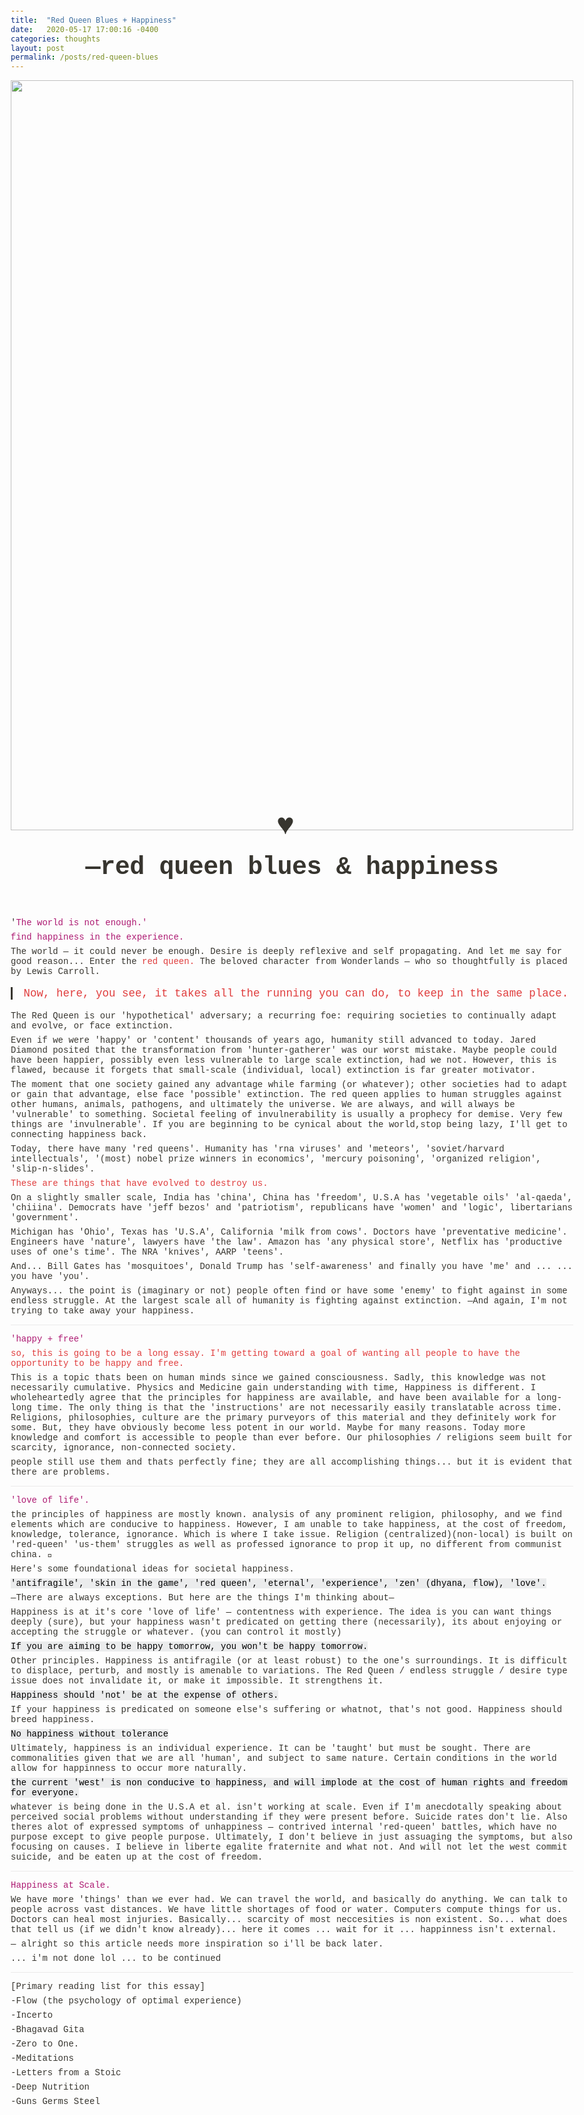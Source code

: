 ```yaml
---
title:  "Red Queen Blues + Happiness"
date:   2020-05-17 17:00:16 -0400
categories: thoughts
layout: post
permalink: /posts/red-queen-blues
---
```

<style>
/* webkit printing magic: print all background colors */
html {
	-webkit-print-color-adjust: exact;
}
* {
	box-sizing: border-box;
	-webkit-print-color-adjust: exact;
}

html,
body {
	margin: 0;
	padding: 0;
}
@media only screen {
	body {
		margin: 2em auto;
		max-width: 900px;
		color: rgb(55, 53, 47);
	}
}

a,
a.visited {
	color: inherit;
}

.pdf-relative-link-path {
	font-size: 80%;
	color: #444;
}

h1,
h2,
h3 {
	letter-spacing: -0.01em;
	line-height: 1.2;
	font-weight: 600;
	margin-bottom: 0;
}

.page-title {
	font-size: 2.5rem;
	font-weight: 700;
	margin-top: 0;
	margin-bottom: 0.75em;
}

h1 {
	font-size: 1.875rem;
	margin-top: 1.875rem;
}

h2 {
	font-size: 1.5rem;
	margin-top: 1.5rem;
}

h3 {
	font-size: 1.25rem;
	margin-top: 1.25rem;
}

.source {
	border: 1px solid #ddd;
	border-radius: 3px;
	padding: 1.5em;
	word-break: break-all;
}

.callout {
	border-radius: 3px;
	padding: 1rem;
}

figure {
	margin: 1.25em 0;
	page-break-inside: avoid;
}

figcaption {
	opacity: 0.5;
	font-size: 85%;
	margin-top: 0.5em;
}

mark {
	background-color: transparent;
}

.indented {
	padding-left: 1.5em;
}

hr {
	background: transparent;
	display: block;
	width: 100%;
	height: 1px;
	visibility: visible;
	border: none;
	border-bottom: 1px solid rgba(55, 53, 47, 0.09);
}

img {
	max-width: 100%;
}

@media only print {
	img {
		max-height: 100vh;
		object-fit: contain;
	}
}

@page {
	margin: 1in;
}

.collection-content {
	font-size: 0.875rem;
}

.column-list {
	display: flex;
	justify-content: space-between;
}

.column {
	padding: 0 1em;
}

.column:first-child {
	padding-left: 0;
}

.column:last-child {
	padding-right: 0;
}

.table_of_contents-item {
	display: block;
	font-size: 0.875rem;
	line-height: 1.3;
	padding: 0.125rem;
}

.table_of_contents-indent-1 {
	margin-left: 1.5rem;
}

.table_of_contents-indent-2 {
	margin-left: 3rem;
}

.table_of_contents-indent-3 {
	margin-left: 4.5rem;
}

.table_of_contents-link {
	text-decoration: none;
	opacity: 0.7;
	border-bottom: 1px solid rgba(55, 53, 47, 0.18);
}

table,
th,
td {
	border: 1px solid rgba(55, 53, 47, 0.09);
	border-collapse: collapse;
}

table {
	border-left: none;
	border-right: none;
}

th,
td {
	font-weight: normal;
	padding: 0.25em 0.5em;
	line-height: 1.5;
	min-height: 1.5em;
	text-align: left;
}

th {
	color: rgba(55, 53, 47, 0.6);
}

ol,
ul {
	margin: 0;
	margin-block-start: 0.6em;
	margin-block-end: 0.6em;
}

li > ol:first-child,
li > ul:first-child {
	margin-block-start: 0.6em;
}

ul > li {
	list-style: disc;
}

ul.to-do-list {
	text-indent: -1.7em;
}

ul.to-do-list > li {
	list-style: none;
}

.to-do-children-checked {
	text-decoration: line-through;
	opacity: 0.375;
}

ul.toggle > li {
	list-style: none;
}

ul {
	padding-inline-start: 1.7em;
}

ul > li {
	padding-left: 0.1em;
}

ol {
	padding-inline-start: 1.6em;
}

ol > li {
	padding-left: 0.2em;
}

.mono ol {
	padding-inline-start: 2em;
}

.mono ol > li {
	text-indent: -0.4em;
}

.toggle {
	padding-inline-start: 0em;
	list-style-type: none;
}

/* Indent toggle children */
.toggle > li > details {
	padding-left: 1.7em;
}

.toggle > li > details > summary {
	margin-left: -1.1em;
}

.selected-value {
	display: inline-block;
	padding: 0 0.5em;
	background: rgba(206, 205, 202, 0.5);
	border-radius: 3px;
	margin-right: 0.5em;
	margin-top: 0.3em;
	margin-bottom: 0.3em;
	white-space: nowrap;
}

.collection-title {
	display: inline-block;
	margin-right: 1em;
}

time {
	opacity: 0.5;
}

.icon {
	display: inline-block;
	max-width: 1.2em;
	max-height: 1.2em;
	text-decoration: none;
	vertical-align: text-bottom;
	margin-right: 0.5em;
}

img.icon {
	border-radius: 3px;
}

.user-icon {
	width: 1.5em;
	height: 1.5em;
	border-radius: 100%;
	margin-right: 0.5rem;
}

.user-icon-inner {
	font-size: 0.8em;
}

.text-icon {
	border: 1px solid #000;
	text-align: center;
}

.page-cover-image {
	display: block;
	object-fit: cover;
	width: 100%;
	height: 30vh;
}

.page-header-icon {
	font-size: 3rem;
	margin-bottom: 1rem;
}

.page-header-icon-with-cover {
	margin-top: -0.72em;
	margin-left: 0.07em;
}

.page-header-icon img {
	border-radius: 3px;
}

.link-to-page {
	margin: 1em 0;
	padding: 0;
	border: none;
	font-weight: 500;
}

p > .user {
	opacity: 0.5;
}

td > .user,
td > time {
	white-space: nowrap;
}

input[type="checkbox"] {
	transform: scale(1.5);
	margin-right: 0.6em;
	vertical-align: middle;
}

p {
	margin-top: 0.5em;
	margin-bottom: 0.5em;
}

.image {
	border: none;
	margin: 1.5em 0;
	padding: 0;
	border-radius: 0;
	text-align: center;
}

.code,
code {
	background: rgba(135, 131, 120, 0.15);
	border-radius: 3px;
	padding: 0.2em 0.4em;
	border-radius: 3px;
	font-size: 85%;
	tab-size: 2;
}

code {
	color: #eb5757;
}

.code {
	padding: 1.5em 1em;
}

.code > code {
	background: none;
	padding: 0;
	font-size: 100%;
	color: inherit;
}

blockquote {
	font-size: 1.25em;
	margin: 1em 0;
	padding-left: 1em;
	border-left: 3px solid rgb(55, 53, 47);
}

.bookmark {
	text-decoration: none;
	max-height: 8em;
	padding: 0;
	display: flex;
	width: 100%;
	align-items: stretch;
}

.bookmark-title {
	font-size: 0.85em;
	overflow: hidden;
	text-overflow: ellipsis;
	height: 1.75em;
	white-space: nowrap;
}

.bookmark-text {
	display: flex;
	flex-direction: column;
}

.bookmark-info {
	flex: 4 1 180px;
	padding: 12px 14px 14px;
	display: flex;
	flex-direction: column;
	justify-content: space-between;
}

.bookmark-image {
	width: 33%;
	flex: 1 1 180px;
	display: block;
	position: relative;
	object-fit: cover;
	border-radius: 1px;
}

.bookmark-description {
	color: rgba(55, 53, 47, 0.6);
	font-size: 0.75em;
	overflow: hidden;
	max-height: 4.5em;
	word-break: break-word;
}

.bookmark-href {
	font-size: 0.75em;
	margin-top: 0.25em;
}

.sans { font-family: -apple-system, BlinkMacSystemFont, "Segoe UI", Helvetica, "Apple Color Emoji", Arial, sans-serif, "Segoe UI Emoji", "Segoe UI Symbol"; }
.code { font-family: "SFMono-Regular", Consolas, "Liberation Mono", Menlo, Courier, monospace; }
.serif { font-family: Lyon-Text, Georgia, YuMincho, "Yu Mincho", "Hiragino Mincho ProN", "Hiragino Mincho Pro", "Songti TC", "Songti SC", "SimSun", "Nanum Myeongjo", NanumMyeongjo, Batang, serif; }
.mono { font-family: iawriter-mono, Nitti, Menlo, Courier, monospace; }
.pdf .sans { font-family: Inter, -apple-system, BlinkMacSystemFont, "Segoe UI", Helvetica, "Apple Color Emoji", Arial, sans-serif, "Segoe UI Emoji", "Segoe UI Symbol", 'Twemoji', 'Noto Color Emoji', 'Noto Sans CJK SC', 'Noto Sans CJK KR'; }

.pdf .code { font-family: Source Code Pro, "SFMono-Regular", Consolas, "Liberation Mono", Menlo, Courier, monospace, 'Twemoji', 'Noto Color Emoji', 'Noto Sans Mono CJK SC', 'Noto Sans Mono CJK KR'; }

.pdf .serif { font-family: PT Serif, Lyon-Text, Georgia, YuMincho, "Yu Mincho", "Hiragino Mincho ProN", "Hiragino Mincho Pro", "Songti TC", "Songti SC", "SimSun", "Nanum Myeongjo", NanumMyeongjo, Batang, serif, 'Twemoji', 'Noto Color Emoji', 'Noto Sans CJK SC', 'Noto Sans CJK KR'; }

.pdf .mono { font-family: PT Mono, iawriter-mono, Nitti, Menlo, Courier, monospace, 'Twemoji', 'Noto Color Emoji', 'Noto Sans Mono CJK SC', 'Noto Sans Mono CJK KR'; }

.highlight-default {
}
.highlight-gray {
	color: rgb(155,154,151);
}
.highlight-brown {
	color: rgb(100,71,58);
}
.highlight-orange {
	color: rgb(217,115,13);
}
.highlight-yellow {
	color: rgb(223,171,1);
}
.highlight-teal {
	color: rgb(15,123,108);
}
.highlight-blue {
	color: rgb(11,110,153);
}
.highlight-purple {
	color: rgb(105,64,165);
}
.highlight-pink {
	color: rgb(173,26,114);
}
.highlight-red {
	color: rgb(224,62,62);
}
.highlight-gray_background {
	background: rgb(235,236,237);
}
.highlight-brown_background {
	background: rgb(233,229,227);
}
.highlight-orange_background {
	background: rgb(250,235,221);
}
.highlight-yellow_background {
	background: rgb(251,243,219);
}
.highlight-teal_background {
	background: rgb(221,237,234);
}
.highlight-blue_background {
	background: rgb(221,235,241);
}
.highlight-purple_background {
	background: rgb(234,228,242);
}
.highlight-pink_background {
	background: rgb(244,223,235);
}
.highlight-red_background {
	background: rgb(251,228,228);
}
.block-color-default {
	color: inherit;
	fill: inherit;
}
.block-color-gray {
	color: rgba(55, 53, 47, 0.6);
	fill: rgba(55, 53, 47, 0.6);
}
.block-color-brown {
	color: rgb(100,71,58);
	fill: rgb(100,71,58);
}
.block-color-orange {
	color: rgb(217,115,13);
	fill: rgb(217,115,13);
}
.block-color-yellow {
	color: rgb(223,171,1);
	fill: rgb(223,171,1);
}
.block-color-teal {
	color: rgb(15,123,108);
	fill: rgb(15,123,108);
}
.block-color-blue {
	color: rgb(11,110,153);
	fill: rgb(11,110,153);
}
.block-color-purple {
	color: rgb(105,64,165);
	fill: rgb(105,64,165);
}
.block-color-pink {
	color: rgb(173,26,114);
	fill: rgb(173,26,114);
}
.block-color-red {
	color: rgb(224,62,62);
	fill: rgb(224,62,62);
}
.block-color-gray_background {
	background: rgb(235,236,237);
}
.block-color-brown_background {
	background: rgb(233,229,227);
}
.block-color-orange_background {
	background: rgb(250,235,221);
}
.block-color-yellow_background {
	background: rgb(251,243,219);
}
.block-color-teal_background {
	background: rgb(221,237,234);
}
.block-color-blue_background {
	background: rgb(221,235,241);
}
.block-color-purple_background {
	background: rgb(234,228,242);
}
.block-color-pink_background {
	background: rgb(244,223,235);
}
.block-color-red_background {
	background: rgb(251,228,228);
}
.select-value-color-default { background-color: rgba(206,205,202,0.5); }
.select-value-color-gray { background-color: rgba(155,154,151, 0.4); }
.select-value-color-brown { background-color: rgba(140,46,0,0.2); }
.select-value-color-orange { background-color: rgba(245,93,0,0.2); }
.select-value-color-yellow { background-color: rgba(233,168,0,0.2); }
.select-value-color-green { background-color: rgba(0,135,107,0.2); }
.select-value-color-blue { background-color: rgba(0,120,223,0.2); }
.select-value-color-purple { background-color: rgba(103,36,222,0.2); }
.select-value-color-pink { background-color: rgba(221,0,129,0.2); }
.select-value-color-red { background-color: rgba(255,0,26,0.2); }

.checkbox {
	display: inline-flex;
	vertical-align: text-bottom;
	width: 16;
	height: 16;
	background-size: 16px;
	margin-left: 2px;
	margin-right: 5px;
}

.checkbox-on {
	background-image: url("data:image/svg+xml;charset=UTF-8,%3Csvg%20width%3D%2216%22%20height%3D%2216%22%20viewBox%3D%220%200%2016%2016%22%20fill%3D%22none%22%20xmlns%3D%22http%3A%2F%2Fwww.w3.org%2F2000%2Fsvg%22%3E%0A%3Crect%20width%3D%2216%22%20height%3D%2216%22%20fill%3D%22%2358A9D7%22%2F%3E%0A%3Cpath%20d%3D%22M6.71429%2012.2852L14%204.9995L12.7143%203.71436L6.71429%209.71378L3.28571%206.2831L2%207.57092L6.71429%2012.2852Z%22%20fill%3D%22white%22%2F%3E%0A%3C%2Fsvg%3E");
}

.checkbox-off {
	background-image: url("data:image/svg+xml;charset=UTF-8,%3Csvg%20width%3D%2216%22%20height%3D%2216%22%20viewBox%3D%220%200%2016%2016%22%20fill%3D%22none%22%20xmlns%3D%22http%3A%2F%2Fwww.w3.org%2F2000%2Fsvg%22%3E%0A%3Crect%20x%3D%220.75%22%20y%3D%220.75%22%20width%3D%2214.5%22%20height%3D%2214.5%22%20fill%3D%22white%22%20stroke%3D%22%2336352F%22%20stroke-width%3D%221.5%22%2F%3E%0A%3C%2Fsvg%3E");
}
	
</style>
<body><article id="d8b9c18f-9307-41cc-9a51-0d27c257626d" class="page mono"><header><img class="page-cover-image" src="https://images.unsplash.com/photo-1542222780-b06f7307d2c5?ixlib=rb-1.2.1&amp;q=85&amp;fm=jpg&amp;crop=entropy&amp;cs=srgb" style="object-position:center 48.150000000000006%"/><div class="page-header-icon page-header-icon-with-cover"><span class="icon">♥️</span></div><h1 class="page-title">—red queen blues &amp; happiness</h1></header><div class="page-body"><p id="3e0d7054-bb79-4e19-8759-ca79be2ca22b" class="">&#x27;<mark class="highlight-pink">The world is not enough.&#x27; </mark></p><p id="1fc3bec9-53b2-45b1-95ac-07a65d1b1bf1" class=""><mark class="highlight-pink">find happiness in the experience.</mark></p><p id="df35fbaf-f479-4f3a-a63f-e7cb72f9aba0" class="">
</p><p id="32a51fc4-4257-46c4-b8a6-bada04b32486" class="">The world — it could never be enough. Desire is deeply reflexive and self propagating. And let me say for good reason... Enter the <mark class="highlight-red">red queen.</mark> The beloved character from Wonderlands — who so thoughtfully is placed by Lewis Carroll. </p><blockquote id="e3e70124-6e5f-411a-9535-31b52ab9bb89" class=""><mark class="highlight-red">Now, here, you see, it takes all the running you can do, to keep in the same place.</mark></blockquote><p id="036cf6bf-85a4-4c49-b617-82a70044a2a0" class="">The Red Queen is our &#x27;hypothetical&#x27; adversary; a recurring foe: requiring societies to continually adapt and evolve, or face extinction.</p><p id="0efdefca-6662-4e95-a18d-d81226a241dd" class=""> </p><p id="48546d13-cbd7-4e67-89cb-4b22bc2d00dc" class="">Even if we were &#x27;happy&#x27; or &#x27;content&#x27; thousands of years ago, humanity still advanced to today. Jared Diamond posited that the transformation from &#x27;hunter-gatherer&#x27; was our worst mistake. Maybe people could have been happier, possibly even less vulnerable to large scale extinction, had we not. However, this is flawed, because it forgets that small-scale (individual, local) extinction is far greater motivator. </p><p id="747a6b03-5972-4c6a-bc73-e221b996b633" class="">
</p><p id="21f7b123-7fc2-45d6-a8c1-98b7e4ccd509" class="">The moment that one society gained any advantage while farming (or whatever); other societies had to adapt or gain that advantage, else face &#x27;possible&#x27; extinction. The red queen applies to human struggles against other humans, animals, pathogens, and ultimately the universe. We are always, and will always be &#x27;vulnerable&#x27; to something. Societal feeling of invulnerability is usually a prophecy for demise. Very few things are &#x27;invulnerable&#x27;. If you are beginning to be cynical about the world,stop being lazy, I&#x27;ll get to connecting happiness back.</p><p id="97ab76e6-e083-4948-a22c-6c545c2e20a4" class="">
</p><p id="5ab54d5a-9e4a-4bbe-91a9-854bd5812142" class="">Today, there have many &#x27;red queens&#x27;. Humanity has &#x27;rna viruses&#x27; and &#x27;meteors&#x27;, &#x27;soviet/harvard intellectuals&#x27;, &#x27;(most) nobel prize winners in economics&#x27;, &#x27;mercury poisoning&#x27;, &#x27;organized religion&#x27;, &#x27;slip-n-slides&#x27;. </p><p id="440ac7b6-749f-47e4-a469-f865a55f641d" class=""><mark class="highlight-red">These are things that have evolved to destroy us.</mark></p><p id="1a71e8c5-0ccb-48e8-ab50-67b10b324c51" class="">On a slightly smaller scale, India has &#x27;china&#x27;, China has &#x27;freedom&#x27;, U.S.A has &#x27;vegetable oils&#x27; &#x27;al-qaeda&#x27;, &#x27;chiiina&#x27;. Democrats have &#x27;jeff bezos&#x27; and &#x27;patriotism&#x27;, republicans have &#x27;women&#x27; and &#x27;logic&#x27;, libertarians &#x27;government&#x27;. </p><p id="ca2305c0-ec47-413f-9e43-c62b956517ee" class="">Michigan has &#x27;Ohio&#x27;, Texas has &#x27;U.S.A&#x27;, California &#x27;milk from cows&#x27;. Doctors have &#x27;preventative medicine&#x27;. Engineers have &#x27;nature&#x27;, lawyers have &#x27;the law&#x27;. Amazon has &#x27;any physical store&#x27;, Netflix has &#x27;productive uses of one&#x27;s time&#x27;. The NRA &#x27;knives&#x27;, AARP &#x27;teens&#x27;. </p><p id="8cf617e5-80cc-4b1e-9b8e-9848eaf2ac28" class="">And... Bill Gates has &#x27;mosquitoes&#x27;, Donald Trump has &#x27;self-awareness&#x27; and finally you have &#x27;me&#x27; and ... ... you have &#x27;you&#x27;.</p><p id="57fb821f-35d4-4f61-b1d3-4ceb4a99e3fa" class="">Anyways... the point is (imaginary or not) people often find or have some &#x27;enemy&#x27; to fight against in some endless struggle. At the largest scale all of humanity is fighting against extinction. —And again, I&#x27;m not trying to take away your happiness.</p><p id="fb0bf798-214b-403c-aa18-64ed812e113f" class="">
</p><hr id="e36c764d-f880-48dd-b652-8cd23c02ad7f"/><p id="4af80242-b241-4523-8a72-80f075c916eb" class=""><mark class="highlight-pink">&#x27;happy + free&#x27;</mark></p><p id="42558db2-65f6-45a4-b28f-574b125d67ca" class=""><mark class="highlight-red">so, this is going to be a long essay. I&#x27;m getting toward a goal of wanting all people to have the opportunity to be happy and free. </mark></p><p id="159e1c5f-208b-4f86-84c9-7bde03826e7c" class="">This is a topic thats been on human minds since we gained consciousness. Sadly, this knowledge was not necessarily cumulative. Physics and Medicine gain understanding with time, Happiness is different. I wholeheartedly agree that the principles for happiness are available, and have been available for a long-long time. The only thing is that the &#x27;instructions&#x27; are not necessarily easily translatable across time. Religions, philosophies, culture are the primary purveyors of this material and they definitely work for some. But, they have obviously become less potent in our world. Maybe for many reasons. Today more knowledge and comfort is accessible to people than ever before. Our philosophies / religions seem built for scarcity, ignorance, non-connected society.</p><p id="5dafb697-827a-4649-bd7e-fced7b5c96fe" class="">people still use them and thats perfectly fine; they are all accomplishing things... but it is evident that there are problems.</p><p id="31f57933-09e7-49f1-bf8c-2f65eeea33b0" class="">
</p><hr id="04f902cd-1a87-4e1d-b456-684f8e6a6ab9"/><p id="7ba799c0-8c5c-415d-a9a4-a9398e1d9a58" class=""><mark class="highlight-pink">&#x27;love of life&#x27;.</mark></p><p id="6f425aef-e926-45d9-bca9-15a42bacea6e" class="">the principles of happiness are mostly known. analysis of any prominent religion, philosophy, and we find elements which are conducive to happiness. However, I am unable to take happiness, at the cost of freedom, knowledge, tolerance, ignorance. Which is where I take issue. Religion (centralized)(non-local) is built on &#x27;red-queen&#x27; &#x27;us-them&#x27; struggles as well as professed ignorance to prop it up, no different from communist china. 🧐</p><p id="e7e03824-0244-41bc-b06e-f300ab26fb96" class="">Here&#x27;s some foundational ideas for societal happiness.</p><p id="6c395c57-a925-4f0c-ac7c-1a7b8d8fe804" class=""><mark class="highlight-gray_background">&#x27;antifragile&#x27;, &#x27;skin in the game&#x27;, &#x27;red queen&#x27;, &#x27;eternal&#x27;, &#x27;experience&#x27;, &#x27;zen&#x27; (dhyana, flow), &#x27;love&#x27;.</mark></p><p id="f4e549e1-c6f8-41b9-be1e-aaae0612d558" class="">—There are always exceptions. But here are the things I&#x27;m thinking about—</p><p id="5ca37bcc-ee32-4804-a51b-d25824cebf6e" class="">Happiness is at it&#x27;s core &#x27;love of life&#x27; — contentness with experience. The idea is you can want things deeply (sure), but your happiness wasn&#x27;t predicated on getting there (necessarily), its about enjoying or accepting the struggle or whatever. (you can control it mostly)</p><p id="1d4664ed-8306-44a9-a82c-6bb2ed6b9157" class=""><mark class="highlight-gray_background">If you are aiming to be happy tomorrow, you won&#x27;t be happy tomorrow.</mark></p><p id="8b3f8913-1332-4b87-bd8f-a4908b0c5f86" class="">Other principles. Happiness is antifragile (or at least robust) to the one&#x27;s surroundings. It is difficult to displace, perturb, and mostly is amenable to variations. The Red Queen / endless struggle / desire type issue does not invalidate it, or make it impossible. It strengthens it.</p><p id="c7dcf4ae-9ba8-4ce9-86ba-04f31ae03392" class=""><mark class="highlight-gray_background">Happiness should &#x27;not&#x27; be at the expense of others. </mark></p><p id="9ebe9bb2-f608-4a75-bc40-e28017b6835e" class="">If your happiness is predicated on someone else&#x27;s suffering or whatnot, that&#x27;s not good. Happiness should breed happiness. </p><p id="c6205659-dc30-4ddd-b0e1-2b4b9622a39a" class=""><mark class="highlight-gray_background">No happiness without tolerance</mark></p><p id="ae2dcab7-d53d-441c-8164-65c5875d8334" class="">Ultimately, happiness is an individual experience. It can be &#x27;taught&#x27; but must be sought. There are commonalities given that we are all &#x27;human&#x27;, and subject to same nature. Certain conditions in the world allow for happinness to occur more naturally.</p><p id="a3a72e58-da04-408b-8805-bac436be44b5" class=""><mark class="highlight-gray_background">the current &#x27;west&#x27; is non conducive to happiness, and will implode at the cost of human rights and freedom for everyone. </mark></p><p id="40d711e1-0248-474d-94f9-cdefa89b812e" class="">whatever is being done in the U.S.A et al. isn&#x27;t working at scale. Even if I&#x27;m anecdotally speaking about perceived social problems without understanding if they were present before. Suicide rates don&#x27;t lie. Also theres alot of expressed symptoms of unhappiness — contrived internal &#x27;red-queen&#x27; battles, which have no purpose except to give people purpose. Ultimately, I don&#x27;t believe in just assuaging the symptoms, but also focusing on causes. I believe in liberte egalite fraternite and what not. And will not let the west commit suicide, and be eaten up at the cost of freedom.</p><hr id="4f70ca9c-9257-4843-aaea-3a95b0941759"/><p id="63bf4f8f-c854-439b-b38e-914c0d94212d" class=""><mark class="highlight-pink">Happiness at Scale.</mark></p><p id="56fb11fb-d102-4989-9468-3fe90d87c975" class="">We have more &#x27;things&#x27; than we ever had. We can travel the world, and basically do anything. We can talk to people across vast distances. We have little shortages of food or water. Computers compute things for us. Doctors can heal most injuries. Basically... scarcity of most neccesities is non existent. So... what does that tell us (if we didn&#x27;t know already)... here it comes ... wait for it ... happinness isn&#x27;t external.</p><p id="8e30e6e8-cbcc-416e-9cdd-8bdaa3fa38e0" class="">
</p><p id="af03864c-8442-4b6e-9a4a-e65ea294d446" class="">
</p><p id="02ab30ca-2dc1-4726-8c8e-4e89bdc6a824" class="">— alright so this article needs more inspiration so i&#x27;ll be back later.</p><p id="20d9112f-2b2f-499a-b20e-a6c2347c040b" class="">... i&#x27;m not done lol ... to be continued</p><hr id="845fef73-cfdd-40c2-9b30-8748a90afec7"/><p id="55718dec-e7e1-4b3f-8e13-bcb5f8e44175" class="">[Primary reading list for this essay]</p><p id="3d52bb88-551b-4c7d-9b75-c4786b5dcf12" class="">-Flow (the psychology of optimal experience)</p><p id="4f8c9496-17b2-4df5-a525-4681bd44aff3" class="">-Incerto</p><p id="807ba440-fea4-4269-88f0-e3735d457c61" class="">-Bhagavad Gita</p><p id="b43de099-f281-499d-92f0-c0c05e6b51a2" class="">-Zero to One.</p><p id="65dba9ce-aa9f-48a3-a406-f339c1b8b1d7" class="">-Meditations</p><p id="b9ff59b4-8b76-4152-841f-6470b0624133" class="">-Letters from a Stoic</p><p id="c12491ea-65e5-4907-89a6-72d7d5173f2f" class="">-Deep Nutrition</p><p id="51f7ca69-a6c8-44e5-9bc0-ea7a436c62da" class="">-Guns Germs Steel</p><p id="6195b1a4-1814-4cd4-b6dc-ab331ccc75e6" class="">
</p><p id="ad3e8e30-2c77-4bee-829a-0ffd298b7bbd" class="">
</p></div></article></body>